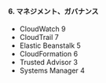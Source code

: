 #### 6. マネジメント、ガバナンス
- CloudWatch	9
- CloudTrail	7
- Elastic Beanstalk	5
- CloudFormation	6
- Trusted Advisor	3
- Systems Manager	4

